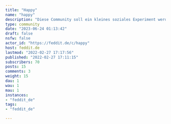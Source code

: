 ```yaml
---
title: "Happy" 
name: "happy"
description: "Diese Community soll ein kleines soziales Experiment werden. Sie ist als Ablenkung zu all den negativen Nachrichten gedacht und sollte deshalb nur Beiträge beinhalten, die euch und andere glücklich machen."
type: community
date: "2023-06-24 01:13:42"
draft: false
nsfw: false
actor_id: "https://feddit.de/c/happy"
host: feddit.de
lastmod: "2022-02-27 17:17:56"
published: "2022-02-27 17:11:15"
subscribers: 70
posts: 15
comments: 3
weight: 15
dau: 1
wau: 1
mau: 1
instances:
- "feddit_de"
tags: 
- "feddit_de"

---
```

